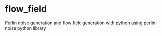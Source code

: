 # flow_field

Perlin noise generation and flow field generation with python using perlin-noise python library
